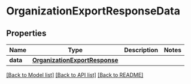 # OrganizationExportResponseData

## Properties
Name | Type | Description | Notes
------------ | ------------- | ------------- | -------------
**data** | [**OrganizationExportResponse**](OrganizationExportResponse.md) |  | 

[[Back to Model list]](../README.md#documentation-for-models) [[Back to API list]](../README.md#documentation-for-api-endpoints) [[Back to README]](../README.md)

